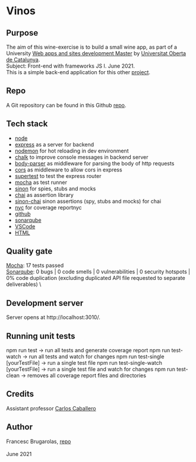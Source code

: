 # Vinos

## Purpose
The aim of this wine-exercise is to build a small wine app, as part of a University 
[Web apps and sites development Master](https://estudis.uoc.edu/ca/masters-universitaris/desenvolupament-llocs-aplicacions-web/presentacio) 
by [Universitat Oberta de Catalunya](http://uoc.edu). \
Subject: Front-end with frameworks JS I. June 2021. \
This is a simple back-end application for this other [project](https://github.com/fcesc-code/vinos-front#readme).

## Repo
A Git repository can be found in this Github [repo](https://github.com/fcesc-code/vinos-back.git).

## Tech stack
- [node](https://nodejs.org)
- [express](https://expressjs.com/) as a server for backend
- [nodemon](https://nodemon.io/) for hot reloading in dev environment
- [chalk](https://github.com/chalk/chalk#readme) to improve console messages in backend server
- [body-parser](https://github.com/expressjs/body-parser#readme) as middleware for parsing the body of http requests
- [cors](https://github.com/expressjs/cors#readme) as middleware to allow cors in express
- [supertest](https://github.com/visionmedia/supertest#readme) to test the express router
- [mocha](https://mochajs.org/) as test runner
- [sinon](https://sinonjs.org/) for spies, stubs and mocks
- [chai](https://www.chaijs.com/) as assertion library
- [sinon-chai](https://github.com/domenic/sinon-chai#readme) sinon assertions (spy, stubs and mocks) for chai
- [nyc](https://github.com/istanbuljs/nyc) for coverage reportnyc 
- [github](https://github.com/)
- [sonarqube](https://www.sonarqube.org/)
- [VSCode](https://code.visualstudio.com/)
- [HTML](https://html.spec.whatwg.org/)

## Quality gate
[Mocha](https://mochajs.org/): 17 tests passed \
[Sonarqube](https://www.sonarqube.org/): 0 bugs | 0 code smells | 0 vulnerabilities | 0 security hotspots | 0% code duplication (excluding duplicated API file requested to separate deliverables) \

## Development server
Server opens at http://localhost:3010/.

## Running unit tests
npm run test -> run all tests and generate coverage report
npm run test-watch -> run all tests and watch for changes
npm run test-single \[yourTestFile\] -> run a single test file
npm run test-single-watch \[yourTestFile\] -> run a single test file and watch for changes
npm run test-clean -> removes all coverage report files and directories

## Credits
Assistant professor [Carlos Caballero](https://www.carloscaballero.io/about/)

## Author
Francesc Brugarolas, [repo](https://github.com/fcesc-code/)\
\
June 2021